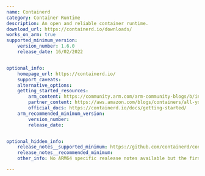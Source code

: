```yaml
---
name: Containerd
category: Container Runtime
description: An open and reliable container runtime.
download_url: https://containerd.io/downloads/
works_on_arm: true
supported_minimum_version:
    version_number: 1.6.0
    release_date: 16/02/2022


optional_info:
    homepage_url: https://containerd.io/
    support_caveats:
    alternative_options:
    getting_started_resources:
        arm_content: https://community.arm.com/arm-community-blogs/b/infrastructure-solutions-blog/posts/container-runtimes-wasmedge-arm 
        partner_content: https://aws.amazon.com/blogs/containers/all-you-need-to-know-about-moving-to-containerd-on-amazon-eks/ 
        official_docs: https://containerd.io/docs/getting-started/
    arm_recommended_minimum_version:
        version_number: 
        release_date:


optional_hidden_info:
    release_notes__supported_minimum: https://github.com/containerd/containerd/releases/download/v1.6.0/containerd-1.6.0-linux-arm64.tar.gz
    release_notes__recommended_minimum:
    other_info: No ARM64 specific realease notes available but the first binary for ARM64 was released from v1.6.0.

---
```

